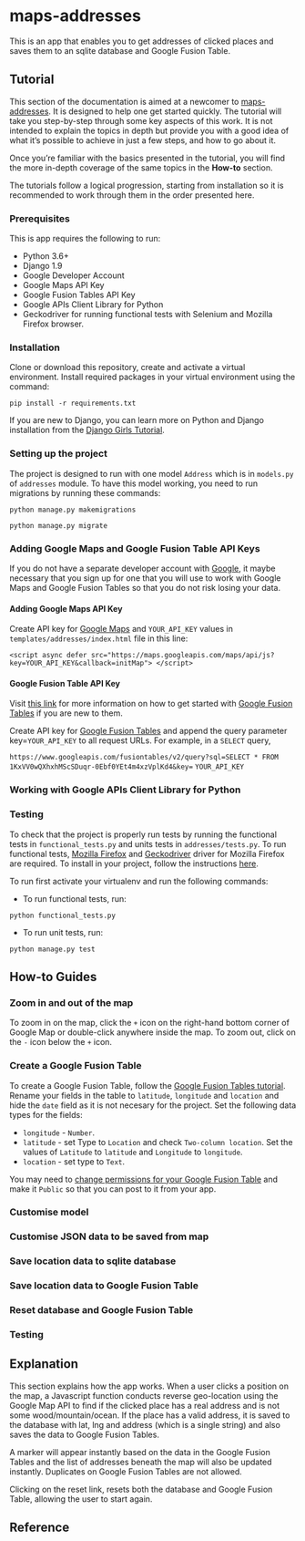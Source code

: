 # maps-addresses
This is an app that enables you to get addresses of clicked places and saves
them to an sqlite database and Google Fusion Table.

## Tutorial
This section of the documentation is aimed at a newcomer to [maps-addresses](https://github.com/amakarudze/sherpany-task).
It is designed to help one get started quickly. The tutorial will take you step-by-step through some key aspects of
this work. It is not intended to explain the topics in depth but provide you with a good idea of what it’s possible
to achieve in just a few steps, and how to go about it.

Once you’re familiar with the basics presented in the tutorial, you will find the more in-depth coverage of the
same topics in the **How-to** section.

The tutorials follow a logical progression, starting from installation so it is recommended to work through them in
the order presented here.

### Prerequisites
This is app requires the following to run:
 - Python 3.6+
 - Django 1.9
 - Google Developer Account
 - Google Maps API Key
 - Google Fusion Tables API Key
 - Google APIs Client Library for Python
 - Geckodriver for running functional tests with Selenium and Mozilla Firefox browser.

### Installation
Clone or download this repository, create and activate a virtual environment. Install required packages
in your virtual environment using the command:

 `pip install -r requirements.txt`

If you are new to Django, you can learn  more on Python and Django installation from the
  [Django Girls Tutorial](https://tutorial.djangogirls.org/en/installation/).

### Setting up the project
The project is designed to run with one model `Address` which is in `models.py` of `addresses` module. To have this
 model working, you need to run migrations by running these commands:

 `python manage.py makemigrations`

 `python manage.py migrate`

### Adding Google Maps and Google Fusion Table API Keys
If you do not have a separate developer account with [Google](https://mail.google.com), it maybe necessary that
you sign up for one that you will use to work with Google Maps and Google Fusion Tables so that you do not risk
losing your data.

#### Adding Google Maps API Key
Create API key for [Google Maps](https://developers.google.com/maps/documentation/javascript/get-api-key) and
`YOUR_API_KEY` values in `templates/addresses/index.html` file in this line:

`<script async defer
    src="https://maps.googleapis.com/maps/api/js?key=YOUR_API_KEY&callback=initMap">
    </script>`

#### Google Fusion Table API Key
Visit [this link](https://support.google.com/fusiontables/answer/184641?hl=en) for more information on how to get started with
[Google Fusion Tables](https://support.google.com/fusiontables/answer/184641?hl=en) if you are new to them.

Create API key for [Google Fusion Tables](https://developers.google.com/fusiontables/docs/v1/using#APIKey) and
append the query parameter key=`YOUR_API_KEY` to all request URLs. For example, in a `SELECT` query,

`https://www.googleapis.com/fusiontables/v2/query?sql=SELECT * FROM
     1KxVV0wQXhxhMScSDuqr-0Ebf0YEt4m4xzVplKd4&key=`
     `YOUR_API_KEY`

### Working with Google APIs Client Library for Python


### Testing
To check that the project is properly run tests by running the functional tests in `functional_tests.py` and units tests
in `addresses/tests.py`. To run functional tests, [Mozilla Firefox](https://www.mozilla.org/firefox/) and
[Geckodriver](https://github.com/mozilla/geckodriver/releases) driver for Mozilla Firefox are required.
To install in your project, follow the instructions
[here](https://www.obeythetestinggoat.com/book/pre-requisite-installations.html#_installing_django_and_selenium).

To run first activate your virtualenv and run the following commands:

- To run functional tests, run:

`python functional_tests.py`

- To run unit tests, run:

`python manage.py test`


## How-to Guides
### Zoom in and out of the map
To zoom in on the map, click the `+` icon on the right-hand  bottom corner of Google Map or double-click anywhere
inside the map. To zoom out, click on the `-` icon below the `+` icon.

### Create a Google Fusion Table
To create a Google Fusion Table, follow the [Google Fusion Tables tutorial](https://support.google.com/fusiontables/answer/184641?hl=en). Rename your fields in the table to `latitude`,
 `longitude` and `location` and hide the `date` field as it is not necesary for the project. Set the following
 data types for the fields:
 - `longitude` - `Number`.
 - `latitude` -  set Type to `Location` and check `Two-column location`. Set the values of `Latitude` to `latitude`
 and `Longitude` to `longitude`.
 - `location` - set type to `Text`.

 You may need to [change permissions for your Google Fusion Table](https://developers.google.com/fusiontables/docs/v2/using#authTbl)
  and make it `Public` so that you can post to it from your app.

### Customise model

### Customise JSON data to be saved from map

### Save location data to sqlite database

### Save location data to Google Fusion Table

### Reset database and Google Fusion Table

### Testing

## Explanation
This section explains how the app works. When a user clicks a position on the map, a Javascript function conducts
reverse geo-location using the Google Map API to find if the clicked place has a real address and is not some
wood/mountain/ocean. If the place has a valid address, it is saved to the database with lat, lng and address
(which is a single string) and also saves the data to Google Fusion Tables.

A marker will appear instantly based on the data in the Google Fusion Tables and the list of addresses beneath the
map will also be updated instantly. Duplicates on Google Fusion Tables are not allowed.

Clicking on the reset link, resets both the database and Google Fusion Table, allowing the user to start again.

## Reference

